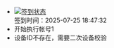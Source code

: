 - [![签到状态](https://github.com/womade/Cloud189-Actions/actions/workflows/main.yml/badge.svg?branch=main)](https://github.com/womade/Cloud189-Actions/actions/workflows/main.yml) <br> 签到时间：2025-07-25 18:47:32
- 开始执行帐号1
- 设备ID不存在，需要二次设备校验
